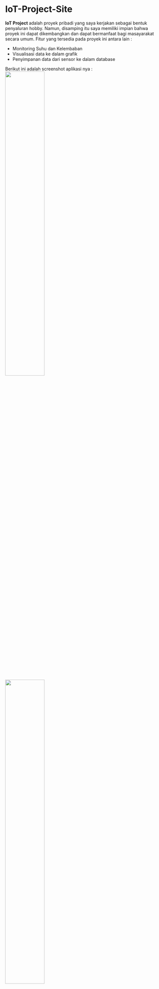 # IoT-Project-Site
<b>IoT Project </b> adalah proyek pribadi yang saya kerjakan sebagai bentuk penyaluran hobby. Namun, disamping itu saya memiliki impian bahwa proyek ini dapat dikembangkan dan dapat bermanfaat bagi masayarakat secara umum. Fitur yang tersedia pada proyek ini antara lain :
<ul>
  <li> Monitoring Suhu dan Kelembaban </li>
  <li> Visualisasi data ke dalam grafik </li>
  <li> Penyimpanan data dari sensor ke dalam database </li>
</ul>

Berikut ini adalah screenshot aplikasi nya :
<img src="https://bintank23.files.wordpress.com/2018/05/screenshot-from-2018-05-08-13-51-03.png" width="50%" /><br>
<img src="https://bintank23.files.wordpress.com/2018/05/screenshot-from-2018-05-08-13-51-26.png" width="50%" /><br>
<img src="https://bintank23.files.wordpress.com/2018/05/screenshot-from-2018-05-08-13-51-37.png" width="50%" /><br>

Salam,

<b>Laurensius Dede Suhardiman </b>


